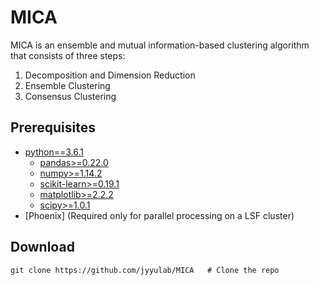 # MICA

MICA is an ensemble and mutual information-based clustering algorithm that consists of three steps:
1. Decomposition and Dimension Reduction
2. Ensemble Clustering
3. Consensus Clustering

## Prerequisites
* [python==3.6.1](https://www.python.org/downloads/)
    * [pandas>=0.22.0](https://pandas.pydata.org/)
    * [numpy>=1.14.2](https://www.scipy.org/scipylib/download.html)
    * [scikit-learn>=0.19.1](http://scikit-learn.org/stable/install.html#)
    * [matplotlib>=2.2.2](https://matplotlib.org/users/installing.html)
    * [scipy>=1.0.1](https://www.scipy.org/install.html)
* [Phoenix] (Required only for parallel processing on a LSF cluster)

## Download
```
git clone https://github.com/jyyulab/MICA   # Clone the repo
```
